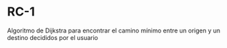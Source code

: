 # RC-1
Algoritmo de Dijkstra para encontrar el camino mínimo entre un origen y un destino decididos por el usuario
